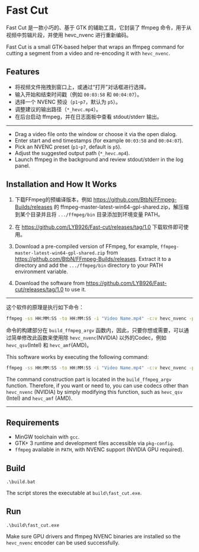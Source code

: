 ﻿# Fast Cut

Fast Cut 是一款小巧的、基于 GTK 的辅助工具，它封装了 ffmpeg 命令，用于从视频中剪辑片段，并使用 hevc_nvenc 进行重新编码。

Fast Cut is a small GTK-based helper that wraps an ffmpeg command for cutting a segment from a video and re-encoding it with `hevc_nvenc`.

## Features

- 将视频文件拖拽到窗口上，或通过“打开”对话框进行选择。
- 输入开始和结束时间戳（例如 `00:03:58` 和 `00:04:07`）。
- 选择一个 NVENC 预设（`p1`-`p7`，默认为 `p5`）。
- 调整建议的输出路径（`*_hevc.mp4`）。
- 在后台启动 ffmpeg，并在日志面板中查看 stdout/stderr 输出。

---

- Drag a video file onto the window or choose it via the open dialog.
- Enter start and end timestamps (for example `00:03:58` and `00:04:07`).
- Pick an NVENC preset (`p1`-`p7`, default is `p5`).
- Adjust the suggested output path (`*_hevc.mp4`).
- Launch ffmpeg in the background and review stdout/stderr in the log panel.

## Installation and How It Works

1. 下载FFmpeg的预编译版本，例如 https://github.com/BtbN/FFmpeg-Builds/releases 的 ffmpeg-master-latest-win64-gpl-shared.zip，解压缩到某个目录并且将 `.../ffmpeg/bin` 目录添加到环境变量 PATH。
2. 在 https://github.com/LYB926/Fast-cut/releases/tag/1.0 下载软件即可使用。

1.  Download a pre-compiled version of FFmpeg, for example, `ffmpeg-master-latest-win64-gpl-shared.zip` from https://github.com/BtbN/FFmpeg-Builds/releases. Extract it to a directory and add the `.../ffmpeg/bin` directory to your PATH environment variable.
2.  Download the software from https://github.com/LYB926/Fast-cut/releases/tag/1.0 to use it.

---

这个软件的原理是执行如下命令：
```bash
ffmpeg -ss HH:MM:SS -to HH:MM:SS -i "Video Name.mp4" -c:v hevc_nvenc -preset p5 "Video Name_hevc.mp4"
```
命令的构建部分在 `build_ffmpeg_argv` 函数内，因此，只要你想或需要，可以通过简单修改此函数来使用除 `hevc_nvenc`(NVIDIA) 以外的Codec，例如 `hevc_qsv`(Intel) 和 `hevc_amf`(AMD)。

This software works by executing the following command:
```bash
ffmpeg -ss HH:MM:SS -to HH:MM:SS -i "Video Name.mp4" -c:v hevc_nvenc -preset p5 "Video Name_hevc.mp4"
```
The command construction part is located in the `build_ffmpeg_argv` function. Therefore, if you want or need to, you can use codecs other than `hevc_nvenc` (NVIDIA) by simply modifying this function, such as `hevc_qsv` (Intel) and `hevc_amf` (AMD).

---

## Requirements

- MinGW toolchain with `gcc`.
- GTK+ 3 runtime and development files accessible via `pkg-config`.
- `ffmpeg` available in `PATH`, with NVENC support (NVIDIA GPU required).

## Build

```pwsh
.\build.bat
```

The script stores the executable at `build\fast_cut.exe`.

## Run

```pwsh
.\build\fast_cut.exe
```

Make sure GPU drivers and ffmpeg NVENC binaries are installed so the `hevc_nvenc` encoder can be used successfully.
